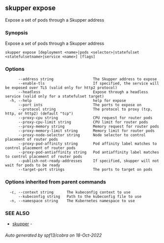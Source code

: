 ## skupper expose

Expose a set of pods through a Skupper address

### Synopsis

Expose a set of pods through a Skupper address

```
skupper expose [deployment <name>|pods <selector>|statefulset <statefulsetname>|service <name>] [flags]
```

### Options

```
      --address string                  The Skupper address to expose
      --enable-tls                      If specified, the service will be exposed over TLS (valid only for http2 protocol)
      --headless                        Expose through a headless service (valid only for a statefulset target)
  -h, --help                            help for expose
      --port ints                       The ports to expose on
      --protocol string                 The protocol to proxy (tcp, http, or http2) (default "tcp")
      --proxy-cpu string                CPU request for router pods
      --proxy-cpu-limit string          CPU limit for router pods
      --proxy-memory string             Memory request for router pods
      --proxy-memory-limit string       Memory limit for router pods
      --proxy-node-selector string      Node selector to control placement of router pods
      --proxy-pod-affinity string       Pod affinity label matches to control placement of router pods
      --proxy-pod-antiaffinity string   Pod antiaffinity label matches to control placement of router pods
      --publish-not-ready-addresses     If specified, skupper will not wait for pods to be ready
      --target-port strings             The ports to target on pods
```

### Options inherited from parent commands

```
  -c, --context string      The kubeconfig context to use
      --kubeconfig string   Path to the kubeconfig file to use
  -n, --namespace string    The Kubernetes namespace to use
```

### SEE ALSO

* [skupper](skupper.md)	 - 

###### Auto generated by spf13/cobra on 18-Oct-2022
